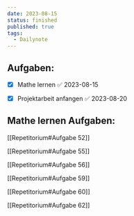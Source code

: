 ```yaml
---
date: 2023-08-15
status: finished
published: true
tags:
  - Dailynote
---
```


## Aufgaben:
- [x] Mathe lernen ✅ 2023-08-15
- [x] Projektarbeit anfangen ✅ 2023-08-20


## Mathe lernen Aufgaben:

[[Repetitorium#Aufgabe 52]]

[[Repetitorium#Aufgabe 55]]

[[Repetitorium#Aufgabe 56]]

[[Repetitorium#Aufgabe 59]]

[[Repetitorium#Aufgabe 60]]

[[Repetitorium#Aufgabe 62]]

